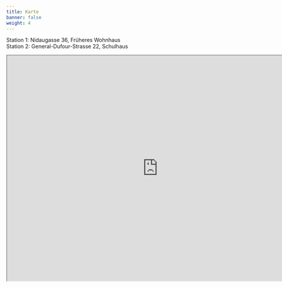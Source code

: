 ```yaml
---
title: Karte
banner: false
weight: 4
---
```

Station 1: Nidaugasse 36, Früheres Wohnhaus  
Station 2: General-Dufour-Strasse 22, Schulhaus

<iframe src="https://www.google.com/maps/d/embed?mid=1SYGCLLkloay8fxd6LUhv-DIqgxMrllLN" width="800" height="600"></iframe>